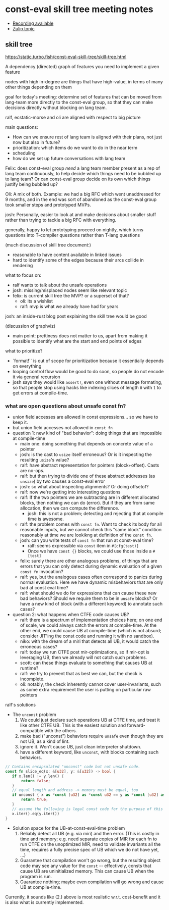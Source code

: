 # const-eval skill tree meeting notes

* [Recording available](https://youtu.be/b3p2vX8wZ_c)
* [Zulip topic](https://zulip-archive.rust-lang.org/213817tlang/64901designmeetingtoday.html)

## skill tree

https://static.turbo.fish/const-eval-skill-tree/skill-tree.html

A dependency (directed) graph of features you need to implement a given feature

nodes with high in-degree are things that have high-value, in terms of many other things depending on them

goal for today's meeting: determine set of features that can be moved from lang-team more directly to the const-eval group, so that they can make decisions directly without blocking on lang team.

ralf, ecstatic-morse and oli are aligned with respect to big picture

main questions:
* How can we ensure rest of lang team is aligned with their plans, not just now but also in future?
* prioritization: which items do we want to do in the near term
* scheduling
* how do we set up future conversations with lang team

Felix: does const-eval group *need* a lang team member present as a rep of lang team continuously, to help decide which things need to be bubbled up to lang team? Or can const-eval group decide on its own which things justify being bubbled up?

Oli: A mix of both. Example: we had a big RFC which went unaddressed for 9 months, and in the end was sort of abandoned as the const-eval group took smaller steps and prototyped MVPs.

josh: Personally, easier to look at and make decisions about smaller stuff rather than trying to tackle a big RFC with everything.

generally, happy to let prototyping proceed on nightly, which turns questions into T-compiler questions rather than T-lang questions

(much discussion of skill tree document:)
* reasonable to have content available in linked issues
* hard to identify some of the edges because their arcs collide in rendering 

what to focus on:
* ralf wants to talk about the unsafe operations
* josh: missing/misplaced nodes seem like relevant topic
* felix: is current skill tree the MVP? or a superset of that?
    * oli: its a wishlist
    * ralf: mvp is what we already have had for years

josh: an inside-rust blog post explaining the skill tree would be good

(discussion of graphviz)
* main point: prettiness does not matter to us, apart from making it possible to identify what are the start and end points of edges

what to prioritize?

*  `format!`` is out of scope for prioritization because it essentially depends on everything
* looping control flow would be good to do soon, so people do not encode it via general recursion
* josh says they would like `assert!`, even one without message formating, so that people stop using hacks like indexing slices of length `0` with `1` to get errors at compile-time.

### what are open questions about unsafe const fn?

* union field accesses are allowed in const expressions... so we have to keep it.
* but union field accesses not allowed in `const fn`
* question 1: new kind of "bad behavior": doing things that are impossible at compile-time
    * main one: doing something that depends on concrete value of a pointer
    * josh: is the cast to `usize` itself erroneous? Or is it inspecting the resulting `usize`'s value?
    * ralf: have abstract representation for pointers (block+offset). Casts are no-ops.
    * ralf: but then trying to divide one of these abstract addresses (as `unsize`) by two causes a const-eval error
    * josh: so what about inspecting alignments? Or doing offsetof?
    * ralf: now we're getting into interesting questions
    * ralf: If the two pointers we are subtracting are in different allocated blocks, then nothing we can do (error). But if they are from same allocation, then we can compute the difference.
        * josh: this is not a problem; detecting and rejecting that at compile time is awesome.
    * ralf: the problem comes with `const fn`. Want to check its body for all reasonable inputs, but we cannot check this "same block" condition reasonably at time we are lookikng at definition of the `const fn`.
    * josh: can you write tests of `const fn` that run at const-eval time?
        * ralf: seems expressible via `const` item in `#[cfg(test)]`
        * Once we have `const {}` blocks, we could use those inside a `#[test]`
    * felix: surely there are other analogous problems, of things that are errors that you can only detect during dynamic evaluation of a given `const fn` invocation?
    * ralf: yes, but the analogous cases often correspond to panics during normal evaluation. Here we have dynamic misbehaviors that are only bad at const eval time?
    * ralf: what should we do for expressions that can cause these new bad behaviors? Should we require them to be in `unsafe` blocks? Or have a new kind of block (with a different keyword) to annotate such cases?
* question 2: what happens when CTFE code causes UB?
    * ralf: there is a spectrum of implementation choices here; on one end of scale, we could always catch the errors at compile-time. At the other end, we could cause UB at compile-time (which is not absurd; consider JIT'ing the const code and running it with no sandbox).
    * niko: with the dream of a miri that detects all UB, it would catch the erroneous cases?
    * ralf: today we run CTFE post mir-optimizations, so if mir-opt is leveraging UB, then we already will not catch such problems.
    * scott: can these things evaluate to something that causes UB at runtime?
    * ralf: we try to prevent that as best we can, but the check is incomplete.
    * oli: notably, the check inherently cannot cover user-invariants, such as some extra requirement the user is putting on particular raw pointers

ralf's solutions


* The `unconst` problem
  1. We could just declare such operations UB at CTFE time, and treat it like other CTFE UB. This is the easiest solution and forward-compatible with the others.
  2. make bad ("unconst") behaviors require `unsafe` even though they are not UB, as a kind of lint.
  3. ignore it. Won't cause UB, just clean interpreter shutdown.
  4. have a different keyword, like `unconst`, with blocks containing such behaviors.
 
 ```rust
 // Contains encapsulated "unconst" code but not unsafe code.
 const fn slice_eq(x: &[u32], y: &[u32]) -> bool {
    if x.len() != y.len() {
        return false;
    }
    // equal length and address -> memory must be equal, too
    if unconst { x as *const [u32] as *const u32 == y as *const [u32] as *const u32 } {
        return true;
    }
    // assume the following is legal const code for the purpose of this function
    x.iter().eq(y.iter())
}
 ```
 
 * Solution space for the UB-at-const-eval-time problem
     1. Reliably detect all UB (e.g. via miri) and then error. (This is costly in time and memory; e.g. need separate copies of MIR for each fn to run CTFE on the unoptimized MIR, need to validate invariants all the time, requires a fully precise spec of UB which we do not have yet, ...)
     2. Guarantee that compilation won't go wrong, but the resulting object code may see any value for the `const` -- effectively, consts that cause UB are uninitialized memory. This can cause UB when the program is run.
     3. Guarantee nothing; maybe even compilation will go wrong and cause UB at compile-time.

Currently, it sounds like (2.) above is most realistic w.r.t. cost-benefit and it is also what is currently implemented.
